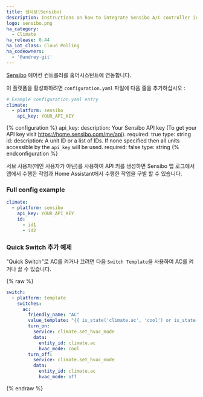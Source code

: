 ```yaml
---
title: 센시보(Sensibo)
description: Instructions on how to integrate Sensibo A/C controller into Home Assistant.
logo: sensibo.png
ha_category:
  - Climate
ha_release: 0.44
ha_iot_class: Cloud Polling
ha_codeowners:
  - '@andrey-git'
---
```


[Sensibo](https://sensibo.com) 에어컨 컨트롤러를 홈어시스턴트에 연동합니다.

이 플랫폼을 활성화하려면 `configuration.yaml` 파일에 다음 줄을 추가하십시오 :

```yaml
# Example configuration.yaml entry
climate:
  - platform: sensibo
    api_key: YOUR_API_KEY
```

{% configuration %}
api_key:
  description: Your Sensibo API key (To get your API key visit <https://home.sensibo.com/me/api>).
  required: true
  type: string
id:
  description: A unit ID or a list of IDs. If none specified then all units accessible by the `api_key` will be used.
  required: false
  type: string
{% endconfiguration %}

<div class="note">
 서브 사용자(메인 사용자가 아닌)를 사용하여 API 키를 생성하면 Sensibo 앱 로그에서 앱에서 수행한 작업과 Home Assistant에서 수행한 작업을 구별 할 수 있습니다.
</div>

### Full config example
```yaml
climate:
  - platform: sensibo
    api_key: YOUR_API_KEY
    id:
      - id1
      - id2
```

### Quick Switch 추가 예제

"Quick Switch"로 AC를 켜거나 끄려면 다음 `Switch Template`을 사용하여 AC를 켜거나 끌 수 있습니다.

{% raw %}
```yaml
switch:
  - platform: template
    switches:
      ac:
        friendly_name: "AC"
        value_template: "{{ is_state('climate.ac', 'cool') or is_state('climate.ac', 'heat') or is_state('climate.ac', 'dry') or is_state('climate.ac', 'fan_only') }}"
        turn_on:
          service: climate.set_hvac_mode
          data:
            entity_id: climate.ac
            hvac_mode: cool
        turn_off:
          service: climate.set_hvac_mode
          data:
            entity_id: climate.ac
            hvac_mode: off
```
{% endraw %}
